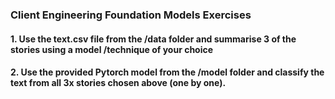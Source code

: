### Client Engineering Foundation Models Exercises

#### 1. Use the text.csv file from the /data folder and summarise 3 of the stories using a model /technique of your choice 
#### 2. Use the provided Pytorch model from the /model folder and classify the text from all 3x stories chosen above (one by one).
